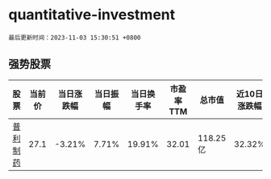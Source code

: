 # quantitative-investment

`最后更新时间：2023-11-03 15:30:51 +0800`

## 强势股票

|股票|当前价|当日涨跌幅|当日振幅|当日换手率|市盈率TTM|总市值|近10日涨跌幅|
|----|----|----|----|----|----|----|----|
|[普利制药](https://xueqiu.com/S/SZ300630)|27.1|-3.21%|7.71%|19.91%|32.01|118.25亿|32.32%|
